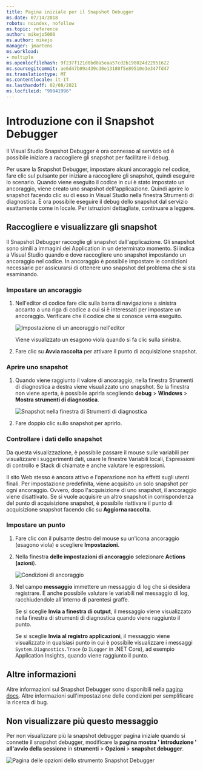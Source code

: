 ```yaml
---
title: Pagina iniziale per il Snapshot Debugger
ms.date: 07/14/2018
robots: noindex, nofollow
ms.topic: reference
author: mikejo5000
ms.author: mikejo
manager: jmartens
ms.workload:
- multiple
ms.openlocfilehash: 9f237f121d0bd0a5eaa57cd2b198024d22951622
ms.sourcegitcommit: ae6d47b09a439cd0e13180f5e89510e3e347fd47
ms.translationtype: MT
ms.contentlocale: it-IT
ms.lasthandoff: 02/08/2021
ms.locfileid: "99941996"
---
```

# <a name="getting-started-with-the-snapshot-debugger"></a>Introduzione con il Snapshot Debugger

Il Visual Studio Snapshot Debugger è ora connesso al servizio ed è possibile iniziare a raccogliere gli snapshot per facilitare il debug.

Per usare la Snapshot Debugger, impostare alcuni ancoraggio nel codice, fare clic sul pulsante per iniziare a raccogliere gli snapshot, quindi eseguire lo scenario. Quando viene eseguito il codice in cui è stato impostato un ancoraggio, viene creato uno snapshot dell'applicazione. Quindi aprire lo snapshot facendo clic su di esso in Visual Studio nella finestra Strumenti di diagnostica. È ora possibile eseguire il debug dello snapshot dal servizio esattamente come in locale. Per istruzioni dettagliate, continuare a leggere.

## <a name="collect-and-view-snapshots"></a>Raccogliere e visualizzare gli snapshot

Il Snapshot Debugger raccoglie gli snapshot dall'applicazione. Gli snapshot sono simili a immagini dei Application in un determinato momento. Si indica a Visual Studio quando e dove raccogliere uno snapshot impostando un ancoraggio nel codice. In ancoraggio è possibile impostare le condizioni necessarie per assicurarsi di ottenere uno snapshot del problema che si sta esaminando.

### <a name="set-a-snappoint"></a>Impostare un ancoraggio

1. Nell'editor di codice fare clic sulla barra di navigazione a sinistra accanto a una riga di codice a cui si è interessati per impostare un ancoraggio. Verificare che il codice che si conosce verrà eseguito.

    ![Impostazione di un ancoraggio nell'editor](../media/snapshot-startpage-set-snappoint.png)

    Viene visualizzato un esagono viola quando si fa clic sulla sinistra.

2. Fare clic su **Avvia raccolta** per attivare il punto di acquisizione snapshot.

### <a name="open-a-snapshot"></a>Aprire uno snapshot

1. Quando viene raggiunto il valore di ancoraggio, nella finestra Strumenti di diagnostica a destra viene visualizzato uno snapshot. Se la finestra non viene aperta, è possibile aprirla scegliendo **debug**  >  **Windows**  >  **Mostra strumenti di diagnostica**.

    ![Snapshot nella finestra di Strumenti di diagnostica](../media/snapshot-startpage-diagsession-window.png)

2. Fare doppio clic sullo snapshot per aprirlo.

### <a name="inspect-snapshot-data"></a>Controllare i dati dello snapshot

Da questa visualizzazione, è possibile passare il mouse sulle variabili per visualizzare i suggerimenti dati, usare le finestre Variabili locali, Espressioni di controllo e Stack di chiamate e anche valutare le espressioni.

Il sito Web stesso è ancora attivo e l'operazione non ha effetti sugli utenti finali. Per impostazione predefinita, viene acquisito un solo snapshot per ogni ancoraggio. Ovvero, dopo l'acquisizione di uno snapshot, il ancoraggio viene disattivato. Se si vuole acquisire un altro snapshot in corrispondenza del punto di acquisizione snapshot, è possibile riattivare il punto di acquisizione snapshot facendo clic su **Aggiorna raccolta**.

### <a name="set-a-logpoint"></a>Impostare un punto

1. Fare clic con il pulsante destro del mouse su un'icona ancoraggio (esagono viola) e scegliere **Impostazioni**.

2. Nella finestra **delle impostazioni di ancoraggio** selezionare **Actions (azioni**).

    ![Condizioni di ancoraggio](../media/snapshot-startpage-logpoint.png)

3. Nel campo **messaggio** immettere un messaggio di log che si desidera registrare. È anche possibile valutare le variabili nel messaggio di log, racchiudendole all'interno di parentesi graffe.

    Se si sceglie **Invia a finestra di output**, il messaggio viene visualizzato nella finestra di strumenti di diagnostica quando viene raggiunto il punto.

    Se si sceglie **Invia al registro applicazioni**, il messaggio viene visualizzato in qualsiasi punto in cui è possibile visualizzare i messaggi `System.Diagnostics.Trace` (o `ILogger` in .NET Core), ad esempio Application Insights, quando viene raggiunto il punto.

## <a name="learn-more"></a>Altre informazioni

Altre informazioni sul Snapshot Debugger sono disponibili nella [pagina docs](../debug-live-azure-applications.md). Altre informazioni sull'impostazione delle condizioni per semplificare la ricerca di bug.

## <a name="dont-show-me-this-again"></a>Non visualizzare più questo messaggio

Per non visualizzare più la snapshot debugger pagina iniziale quando si connette il snapshot debugger, modificare la **pagina mostra ' introduzione ' all'avvio della sessione** in **strumenti**  >  **Opzioni**  >  **snapshot debugger**.

![Pagina delle opzioni dello strumento Snapshot Debugger](../media/snapshot-startpage-tools-options.png)
